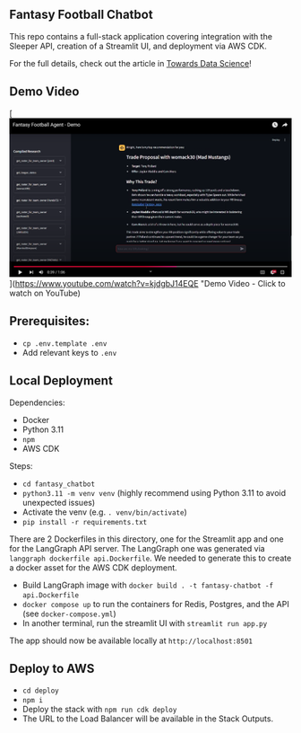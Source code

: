 ## Fantasy Football Chatbot

This repo contains a full-stack application covering integration with the Sleeper API, creation of a Streamlit UI, and deployment via AWS CDK.

For the full details, check out the article in [Towards Data Science](https://towardsdatascience.com/building-a-fantasy-football-research-agent-with-langgraph-ad8deb0126f1)!

## Demo Video

[![Demo Video - Click to watch on YouTube](static/demo-video.png)](https://www.youtube.com/watch?v=kjdgbJ14EQE "Demo Video - Click to watch on YouTube)



## Prerequisites:

- `cp .env.template .env`
- Add relevant keys to `.env`

## Local Deployment

Dependencies:

- Docker
- Python 3.11
- `npm`
- AWS CDK

Steps:

- `cd fantasy_chatbot`
- `python3.11 -m venv venv` (highly recommend using Python 3.11 to avoid unexpected issues)
- Activate the venv (e.g. `. venv/bin/activate`)
- `pip install -r requirements.txt`

There are 2 Dockerfiles in this directory, one for the Streamlit app and one for the LangGraph API server. The LangGraph one was generated via `langgraph dockerfile api.Dockerfile`. We needed to generate this to create a docker asset for the AWS CDK deployment.

- Build LangGraph image with `docker build . -t fantasy-chatbot -f api.Dockerfile`
- `docker compose up` to run the containers for Redis, Postgres, and the API (see `docker-compose.yml`)
- In another terminal, run the streamlit UI with `streamlit run app.py`

The app should now be available locally at `http://localhost:8501`

## Deploy to AWS

- `cd deploy`
- `npm i`
- Deploy the stack with `npm run cdk deploy`
- The URL to the Load Balancer will be available in the Stack Outputs.

